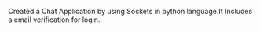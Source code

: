 Created a Chat Application by using Sockets in python language.It Includes a email
verification for login.